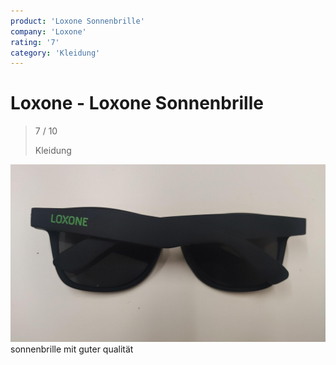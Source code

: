 ```yaml
---
product: 'Loxone Sonnenbrille'
company: 'Loxone'
rating: '7'
category: 'Kleidung'
---
```


# Loxone - Loxone Sonnenbrille
>
> 7 / 10
>
> Kleidung

![Loxone Sonnenbrille](./assets/loxone-loxone-sonnenbrille-adf85d38-0b05-451c-beeb-b1e11c4bfb7f.jpg)
sonnenbrille mit guter qualität
